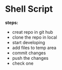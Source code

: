  # Shell Script

 **steps:**
 * creat repo in git hub
 * clone the repo in local
 * start developing
 * add files to temp area
 * commit changes
 * push the changes
 * check one
 

